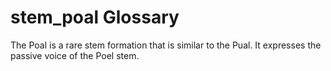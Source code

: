 # stem_poal Glossary
The Poal is a rare stem formation that is similar to the Pual. It expresses the passive voice of the Poel stem. 